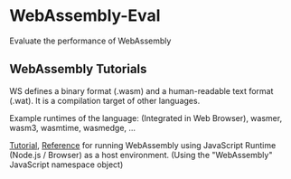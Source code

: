 # WebAssembly-Eval
Evaluate the performance of WebAssembly

## WebAssembly Tutorials

WS defines a binary format (.wasm) and a human-readable text format (.wat). It is a compilation target of other languages.

Example runtimes of the language: (Integrated in Web Browser), wasmer, wasm3, wasmtime, wasmedge, ...

[Tutorial](https://awesome.red-badger.com/chriswhealy/Introduction%20to%20WebAssembly%20Text/03/), [Reference](https://developer.mozilla.org/en-US/docs/WebAssembly/JavaScript_interface) for running WebAssembly using JavaScript Runtime (Node.js / Browser) as a host environment. (Using the "WebAssembly" JavaScript namespace object)

